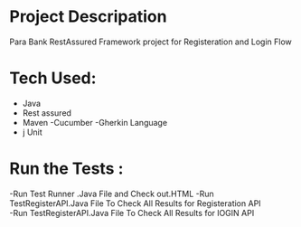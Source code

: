 # Project Descripation 
Para Bank RestAssured  Framework project for Registeration and Login Flow 

# Tech Used:

- Java 
- Rest assured 
- Maven 
-Cucumber
-Gherkin Language
- j Unit

# Run the Tests :
-Run Test Runner .Java  File and Check out.HTML 
-Run TestRegisterAPI.Java  File To Check All Results for Registeration API  
-Run TestRegisterAPI.Java  File  To Check All Results for lOGIN  API  

